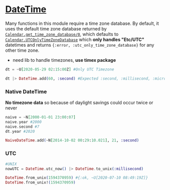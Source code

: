 # [DateTime](https://hexdocs.pm/elixir/DateTime.html)

Many functions in this module require a time zone database. By default, it uses the default time zone database returned by [`Calendar.get_time_zone_database/0`](https://hexdocs.pm/elixir/Calendar.html#get_time_zone_database/0), which defaults to [`Calendar.UTCOnlyTimeZoneDatabase`](https://hexdocs.pm/elixir/Calendar.UTCOnlyTimeZoneDatabase.html) which **only handles "Etc/UTC"** datetimes and returns `{:error, :utc_only_time_zone_database}` for any other time zone.

- need lib to handle timezones, **use timex package**

```elixir
dt = ~U[2020-05-29 02:15:00Z] #Only UTC Timezone

dt |> DateTime.add(60, :second) #Expected :second, :millisecond, :microsecond, :nanosecond
```

### Native DateTime

**No timezone data** so because of daylight savings could occur twice or never

```elixir
naive = ~N[2000-01-01 23:00:07]
naive.year #2000
naive.second #7
dt.year #2020

NaiveDateTime.add(~N[2014-10-02 00:29:10.021], 21, :second) 
```

### UTC

```elixir
#UNIX
nowUTC = DateTime.utc_now() |> DateTime.to_unix(:millisecond)

DateTime.from_unix(1594370959) #{:ok, ~U[2020-07-10 08:49:19Z]}
DateTime.from_unix!(1594370959)
```

